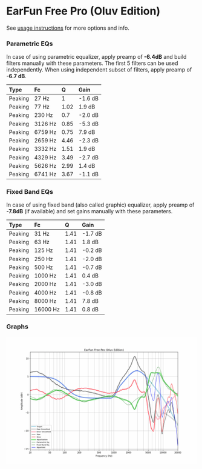 # EarFun Free Pro (Oluv Edition)
See [usage instructions](https://github.com/jaakkopasanen/AutoEq#usage) for more options and info.

### Parametric EQs
In case of using parametric equalizer, apply preamp of **-6.4dB** and build filters manually
with these parameters. The first 5 filters can be used independently.
When using independent subset of filters, apply preamp of **-6.7 dB**.

| Type    | Fc      |    Q | Gain    |
|:--------|:--------|:-----|:--------|
| Peaking | 27 Hz   | 1    | -1.6 dB |
| Peaking | 77 Hz   | 1.02 | 1.9 dB  |
| Peaking | 230 Hz  | 0.7  | -2.0 dB |
| Peaking | 3126 Hz | 0.85 | -5.3 dB |
| Peaking | 6759 Hz | 0.75 | 7.9 dB  |
| Peaking | 2659 Hz | 4.46 | -2.3 dB |
| Peaking | 3332 Hz | 1.51 | 1.9 dB  |
| Peaking | 4329 Hz | 3.49 | -2.7 dB |
| Peaking | 5626 Hz | 2.99 | 1.4 dB  |
| Peaking | 6741 Hz | 3.67 | -1.1 dB |

### Fixed Band EQs
In case of using fixed band (also called graphic) equalizer, apply preamp of **-7.8dB**
(if available) and set gains manually with these parameters.

| Type    | Fc       |    Q | Gain    |
|:--------|:---------|:-----|:--------|
| Peaking | 31 Hz    | 1.41 | -1.7 dB |
| Peaking | 63 Hz    | 1.41 | 1.8 dB  |
| Peaking | 125 Hz   | 1.41 | -0.2 dB |
| Peaking | 250 Hz   | 1.41 | -2.0 dB |
| Peaking | 500 Hz   | 1.41 | -0.7 dB |
| Peaking | 1000 Hz  | 1.41 | 0.4 dB  |
| Peaking | 2000 Hz  | 1.41 | -3.0 dB |
| Peaking | 4000 Hz  | 1.41 | -0.8 dB |
| Peaking | 8000 Hz  | 1.41 | 7.8 dB  |
| Peaking | 16000 Hz | 1.41 | 0.8 dB  |

### Graphs
![](./EarFun%20Free%20Pro%20(Oluv%20Edition).png)
